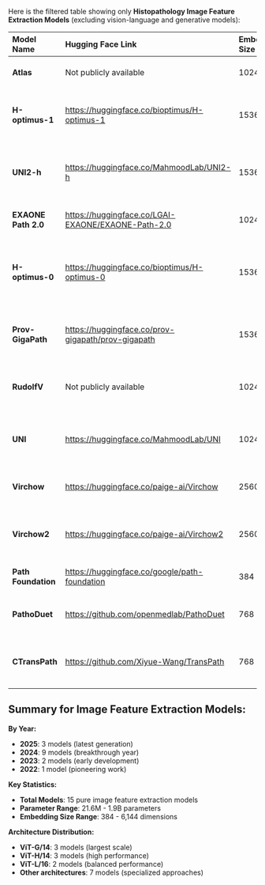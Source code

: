 
Here is the filtered table showing only **Histopathology Image Feature Extraction Models** (excluding vision-language and generative models):


| Model Name | Hugging Face Link | Embedding Size | Parameters (M) | Architecture | Training Images | Training Algorithm | Organization | Key Task | Year |
| :-- | :-- | :-- | :-- | :-- | :-- | :-- | :-- | :-- | :-- |
| **Atlas** | Not publicly available | 1024 | 304.0 | RudolfV-based | 1.2M WSIs | RudolfV approach | Mayo Clinic + Charite + Aignostics | Enhanced RudolfV model | **2025** |
| **H-optimus-1** | https://huggingface.co/bioptimus/H-optimus-1 | 1536 | 1135.0 | ViT-G/14 | 1M+ WSIs from 800K+ patients | DINOv2 | Bioptimus | Advanced pathology foundation model | **2025** |
| **UNI2-h** | https://huggingface.co/MahmoodLab/UNI2-h | 1536 | 681.0 | ViT-H/14 | 200M patches from 350K H\&E+IHC WSIs | DINOv2 | Mahmood Lab | Enhanced general-purpose pathology | **2025** |
| **EXAONE Path 2.0** | https://huggingface.co/LGAI-EXAONE/EXAONE-Path-2.0 | 1024 | 300.0 | Vision Transformer | 37K WSIs | Direct slide-level supervision | LG AI Research | Biomarker prediction with limited data | **2024** |
| **H-optimus-0** | https://huggingface.co/bioptimus/H-optimus-0 | 1536 | 1135.0 | ViT-G/14 | Several hundred million images from 500K slides | DINOv2 | Bioptimus | Large-scale pathology diagnostics | **2024** |
| **Prov-GigaPath** | https://huggingface.co/prov-gigapath/prov-gigapath | 1536 | 1135.0 | ViT-G/14 + LongNet | 1.3B tiles from 171K WSIs | DINOv2 + LongNet | Microsoft + Providence | Whole-slide gigapixel analysis | **2024** |
| **RudolfV** | Not publicly available | 1024 | 304.0 | ViT-L/16 | 1.2M patches from 134K WSIs | DINOv2 + pathologist curation | Mayo Clinic + Charite + Aignostics | Pathologist-guided foundation model | **2024** |
| **UNI** | https://huggingface.co/MahmoodLab/UNI | 1024 | 303.0 | ViT-L/16 | 100M patches from 100K WSIs | DINOv2 | Mahmood Lab | General-purpose pathology foundation | **2024** |
| **Virchow** | https://huggingface.co/paige-ai/Virchow | 2560 | 632.0 | ViT-H/14 | 1.5M WSIs | DINOv2 | Paige.ai | H\&E histopathology foundation model | **2024** |
| **Virchow2** | https://huggingface.co/paige-ai/Virchow2 | 2560 | 632.0 | ViT-H/14 | 3.1M H\&E + 400K IHC WSIs | DINOv2 | Paige.ai | Multi-scale H\&E + IHC foundation model | **2024** |
| **Path Foundation** | https://huggingface.co/google/path-foundation | 384 | 90.0 | ViT-S/16 | Large H\&E dataset | Masked Siamese Networks | Google | H\&E patch feature extraction | **2023** |
| **PathoDuet** | https://github.com/openmedlab/PathoDuet | 768 | 86.0 | ViT-B/16 | H\&E and IHC datasets | Cross-scale positioning + cross-stain transfer | OpenMEDLab | H\&E and IHC stain analysis | **2023** |
| **CTransPath** | https://github.com/Xiyue-Wang/TransPath | 768 | 28.0 | Hybrid CNN-Transformer | 15M patches from 30K WSIs | SRCL (Semantically-Relevant Contrastive Learning) | Academic | CNN-Transformer hybrid for pathology | **2022** |

## Summary for Image Feature Extraction Models:

**By Year:**

- **2025**: 3 models (latest generation)
- **2024**: 9 models (breakthrough year)
- **2023**: 2 models (early development)
- **2022**: 1 model (pioneering work)

**Key Statistics:**

- **Total Models**: 15 pure image feature extraction models
- **Parameter Range**: 21.6M - 1.9B parameters
- **Embedding Size Range**: 384 - 6,144 dimensions

**Architecture Distribution:**

- **ViT-G/14**: 3 models (largest scale)
- **ViT-H/14**: 3 models (high performance)
- **ViT-L/16**: 2 models (balanced performance)
- **Other architectures**: 7 models (specialized approaches)



